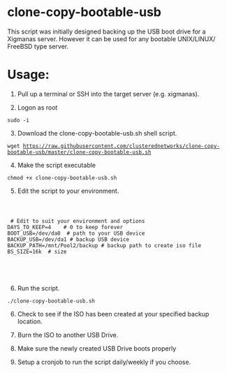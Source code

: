 # clone-copy-bootable-usb
This script was initially designed backing up the USB boot drive for a Xigmanas server.
However it can be used for any bootable UNIX/LINUX/ FreeBSD type server.

# Usage:

1. Pull up a terminal or SSH into the target server (e.g. xigmanas).

2. Logon as root

<code>sudo -i</code>

3. Download the clone-copy-bootable-usb.sh shell script.

<code>wget https://raw.githubusercontent.com/clusterednetworks/clone-copy-bootable-usb/master/clone-copy-bootable-usb.sh</code>

4. Make the script executable

<code>chmod +x clone-copy-bootable-usb.sh</code>

5. Edit the script to your environment.
<code>
 <pre>
 # Edit to suit your environment and options
DAYS_TO_KEEP=4    # 0 to keep forever
BOOT_USB=/dev/da0  # path to your USB device
BACKUP_USB=/dev/da1 # backup USB device
BACKUP_PATH=/mnt/Pool2/backup # backup path to create iso file
BS_SIZE=16k  # size 
  </pre>
  </code>

6. Run the script.

<code>./clone-copy-bootable-usb.sh</code>

6. Check to see if the ISO has been created at your specified backup location.

7. Burn the ISO to another USB Drive.

8. Make sure the newly created USB Drive boots properly

9. Setup a cronjob to run the script daily/weekly if you choose.

